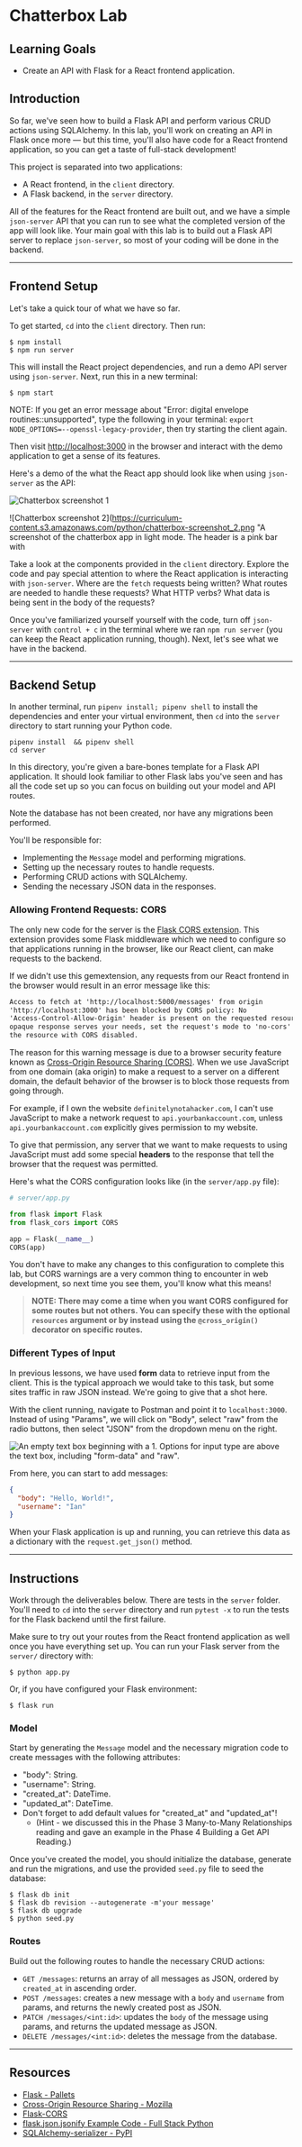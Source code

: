 # Chatterbox Lab

## Learning Goals

- Create an API with Flask for a React frontend application.

## Introduction

So far, we've seen how to build a Flask API and perform various CRUD actions
using SQLAlchemy. In this lab, you'll work on creating an API in Flask once more
— but this time, you'll also have code for a React frontend application, so you
can get a taste of full-stack development!

This project is separated into two applications:

- A React frontend, in the `client` directory.
- A Flask backend, in the `server` directory.

All of the features for the React frontend are built out, and we have a simple
`json-server` API that you can run to see what the completed version of the app
will look like. Your main goal with this lab is to build out a Flask API server
to replace `json-server`, so most of your coding will be done in the backend.

---

## Frontend Setup

Let's take a quick tour of what we have so far.

To get started, `cd` into the `client` directory. Then run:

```console
$ npm install
$ npm run server
```

This will install the React project dependencies, and run a demo API server
using `json-server`. Next, run this in a new terminal:

```console
$ npm start
```

NOTE: If you get an error message about "Error: digital envelope
routines::unsupported", type the following in your terminal:
`export NODE_OPTIONS=--openssl-legacy-provider`, then try starting the client
again.

Then visit [http://localhost:3000](http://localhost:3000) in the browser and
interact with the demo application to get a sense of its features.

Here's a demo of the what the React app should look like when using
`json-server` as the API:

![Chatterbox screenshot
1](https://curriculum-content.s3.amazonaws.com/python/chatterbox_screenshot_1.png "A screenshot of the chatterbox app in dark mode. The header is a purple bar
with 'Chatterbox' in white text. White messages are displayed below their
associated usernames on a black background beneath the header. There is a space
to enter new messages below this black box.")

![Chatterbox screenshot
2](https://curriculum-content.s3.amazonaws.com/python/chatterbox-screenshot_2.png "A screenshot of the chatterbox app in light mode. The header is a pink bar with


Take a look at the components provided in the `client` directory. Explore the
code and pay special attention to where the React application is interacting
with `json-server`. Where are the `fetch` requests being written? What routes
are needed to handle these requests? What HTTP verbs? What data is being sent in
the body of the requests?

Once you've familiarized yourself yourself with the code, turn off `json-server`
with `control + c` in the terminal where we ran `npm run server` (you can keep
the React application running, though). Next, let's see what we have in the
backend.

---

## Backend Setup

In another terminal, run `pipenv install; pipenv shell` to install the
dependencies and enter your virtual environment, then `cd` into the `server`
directory to start running your Python code.

```console
pipenv install  && pipenv shell
cd server
```

In this directory, you're given a bare-bones template for a Flask API
application. It should look familiar to other Flask labs you've seen and has all
the code set up so you can focus on building out your model and API routes.

Note the database has not been created, nor have any migrations been performed.

You'll be responsible for:

- Implementing the `Message` model and performing migrations.
- Setting up the necessary routes to handle requests.
- Performing CRUD actions with SQLAlchemy.
- Sending the necessary JSON data in the responses.

### Allowing Frontend Requests: CORS

The only new code for the server is the [Flask CORS extension][flask-cors]. This
extension provides some Flask middleware which we need to configure so that
applications running in the browser, like our React client, can make requests to
the backend.

If we didn't use this gemextension, any requests from our React frontend in the
browser would result in an error message like this:

```txt
Access to fetch at 'http://localhost:5000/messages' from origin
'http://localhost:3000' has been blocked by CORS policy: No
'Access-Control-Allow-Origin' header is present on the requested resource. If an
opaque response serves your needs, set the request's mode to 'no-cors' to fetch
the resource with CORS disabled.
```

The reason for this warning message is due to a browser security feature known
as [Cross-Origin Resource Sharing (CORS)][cors mdn]. When we use JavaScript from
one domain (aka origin) to make a request to a server on a different domain, the
default behavior of the browser is to block those requests from going through.

For example, if I own the website `definitelynotahacker.com`, I can't use
JavaScript to make a network request to `api.yourbankaccount.com`, unless
`api.yourbankaccount.com` explicitly gives permission to my website.

To give that permission, any server that we want to make requests to using
JavaScript must add some special **headers** to the response that tell the
browser that the request was permitted.

Here's what the CORS configuration looks like (in the `server/app.py` file):

```py
# server/app.py

from flask import Flask
from flask_cors import CORS

app = Flask(__name__)
CORS(app)

```

You don't have to make any changes to this configuration to complete this lab,
but CORS warnings are a very common thing to encounter in web development, so
next time you see them, you'll know what this means!

> **NOTE: There may come a time when you want CORS configured for some routes
> but not others. You can specify these with the optional `resources` argument
> or by instead using the `@cross_origin()` decorator on specific routes.**

### Different Types of Input

In previous lessons, we have used **form** data to retrieve input from the
client. This is the typical approach we would take to this task, but some sites
traffic in raw JSON instead. We're going to give that a shot here.

With the client running, navigate to Postman and point it to `localhost:3000`.
Instead of using "Params", we will click on "Body", select "raw" from the radio
buttons, then select "JSON" from the dropdown menu on the right.

![An empty text box beginning with a 1. Options for input type are above the
text box, including "form-data" and "raw".](https://curriculum-content.s3.amazonaws.com/python/raw-json-postman.png)

From here, you can start to add messages:

```json
{
  "body": "Hello, World!",
  "username": "Ian"
}
```

When your Flask application is up and running, you can retrieve this data as a
dictionary with the `request.get_json()` method.

---

## Instructions

Work through the deliverables below. There are tests in the `server` folder.
You'll need to `cd` into the `server` directory and run `pytest -x` to run the
tests for the Flask backend until the first failure.

Make sure to try out your routes from the React frontend application as well
once you have everything set up. You can run your Flask server from the
`server/` directory with:

```console
$ python app.py
```

Or, if you have configured your Flask environment:

```console
$ flask run
```

### Model

Start by generating the `Message` model and the necessary migration code to
create messages with the following attributes:

- "body": String.
- "username": String.
- "created_at": DateTime.
- "updated_at": DateTime.
- Don't forget to add default values for "created_at" and "updated_at"!
  - (Hint - we discussed this in the Phase 3 Many-to-Many Relationships reading
    and gave an example in the Phase 4 Building a Get API Reading.)

Once you've created the model, you should initialize the database, generate and
run the migrations, and use the provided `seed.py` file to seed the database:

```console
$ flask db init
$ flask db revision --autogenerate -m'your message'
$ flask db upgrade
$ python seed.py
```



### Routes

Build out the following routes to handle the necessary CRUD actions:

- `GET /messages`: returns an array of all messages as JSON, ordered by
  `created_at` in ascending order.
- `POST /messages`: creates a new message with a `body` and `username` from
  params, and returns the newly created post as JSON.
- `PATCH /messages/<int:id>`: updates the `body` of the message using params,
  and returns the updated message as JSON.
- `DELETE /messages/<int:id>`: deletes the message from the database.

---

## Resources

- [Flask - Pallets](https://flask.palletsprojects.com/en/2.2.x/)
- [Cross-Origin Resource Sharing - Mozilla][cors mdn]
- [Flask-CORS][flask-cors]
- [flask.json.jsonify Example Code - Full Stack Python](https://www.fullstackpython.com/flask-json-jsonify-examples.html)
- [SQLAlchemy-serializer - PyPI](https://pypi.org/project/SQLAlchemy-serializer/)

[cors mdn]: https://developer.mozilla.org/en-US/docs/Web/HTTP/CORS
[flask-cors]: https://flask-cors.readthedocs.io/en/latest/
